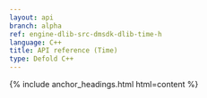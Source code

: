 ```yaml
---
layout: api
branch: alpha
ref: engine-dlib-src-dmsdk-dlib-time-h
language: C++
title: API reference (Time)
type: Defold C++
---
```

{% include anchor_headings.html html=content %}